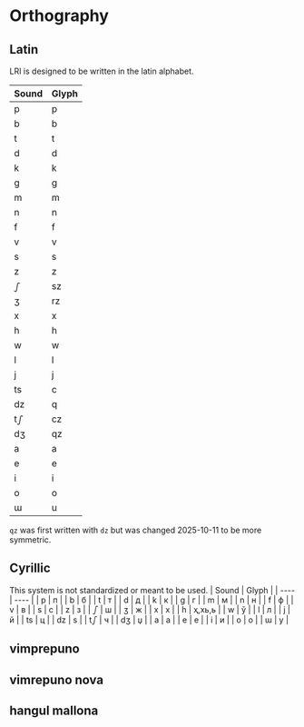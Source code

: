 Orthography
===

Latin
---
LRI is designed to be written in the latin alphabet. 

| Sound | Glyph |
| ---- | ---- |
| p | p |
| b | b |
| t | t |
| d | d |
| k | k |
| g | g |
| m | m |
| n | n |
| f | f |
| v | v |
| s | s |
| z | z |
| ഽ | sz |
| ʒ | rz |
| x | x |
| h | h |
| w | w |
| l | l |
| j | j |
| ts | c |
| dz | q |
| tഽ | cz |
| dʒ | qz |
| a | a |
| e | e |
| i | i |
| o | o |
| ɯ | u |

`qz` was first written with `dz` but was changed 2025-10-11 to be more symmetric.

Cyrillic
---
This system is not standardized or meant to be used.
| Sound | Glyph |
| ---- | ---- |
| p | п |
| b | б |
| t | т |
| d | д |
| k | к |
| g | г |
| m | м |
| n | н |
| f | ф |
| v | в |
| s | с |
| z | з |
| ഽ | ш |
| ʒ | ж |
| x | х |
| h | ҳ,хь,ь |
| w | ў |
| l | л |
| j | й |
| ts | ц |
| dz | ѕ |
| tഽ | ч |
| dʒ | џ |
| a | а |
| e | е |
| i | и |
| o | о |
| ɯ | у |


vimprepuno
---

vimrepuno nova
---

hangul mallona
---

